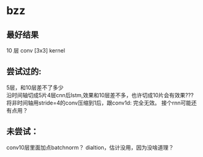 # bzz

## 最好结果
10 层 conv [3x3] kernel

## 尝试过的:    
5层，和10层差不了多少   
沿时间轴切成5片4层cnn后lstm,效果和10层差不多，也许切成10片会有效果???    
将非时间轴用stride=4的conv压缩到1后，跟conv1d: 完全无效。 接个rnn可能还有点用？   

## 未尝试：
conv10层里面加点batchnorm？ 
dialtion，估计没用，因为没啥道理？   
